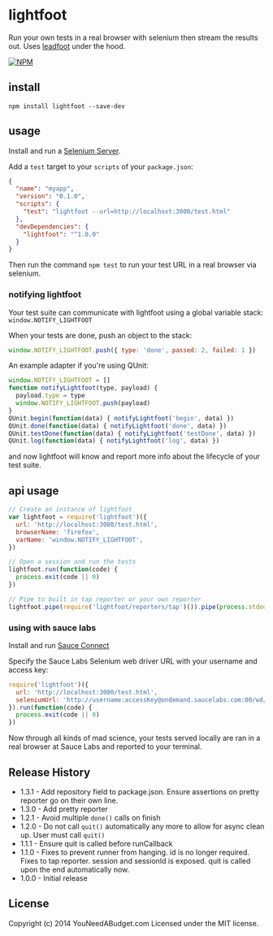 # lightfoot

Run your own tests in a real browser with selenium then stream the results out. Uses [leadfoot](https://github.com/theintern/leadfoot) under the hood.

[![NPM](https://nodei.co/npm/lightfoot.png?downloads=true)](https://nodei.co/npm/lightfoot/)

## install

```shell
npm install lightfoot --save-dev
```

## usage

Install and run a [Selenium Server](http://www.seleniumhq.org/download/).

Add a `test` target to your `scripts` of your `package.json`:

```json
{
  "name": "myapp",
  "version": "0.1.0",
  "scripts": {
    "test": "lightfoot --url=http://localhost:3000/test.html"
  },
  "devDependencies": {
    "lightfoot": "^1.0.0"
  }
}
```

Then run the command `npm test` to run your test URL in a real browser via selenium.

### notifying lightfoot

Your test suite can communicate with lightfoot using a global variable stack: `window.NOTIFY_LIGHTFOOT`

When your tests are done, push an object to the stack:

```js
window.NOTIFY_LIGHTFOOT.push({ type: 'done', passed: 2, failed: 1 })
```

An example adapter if you're using QUnit:

```js
window.NOTIFY_LIGHTFOOT = []
function notifyLightfoot(type, payload) {
  payload.type = type
  window.NOTIFY_LIGHTFOOT.push(payload)
}
QUnit.begin(function(data) { notifyLightfoot('begin', data) })
QUnit.done(function(data) { notifyLightfoot('done', data) })
QUnit.testDone(function(data) { notifyLightfoot('testDone', data) })
QUnit.log(function(data) { notifyLightfoot('log', data) })
```

and now lightfoot will know and report more info about the lifecycle of your test suite.

## api usage

```js
// Create an instance of lightfoot
var lightfoot = require('lightfoot')({
  url: 'http://localhost:3000/test.html',
  browserName: 'firefox',
  varName: 'window.NOTIFY_LIGHTFOOT',
})

// Open a session and run the tests
lightfoot.run(function(code) {
  process.exit(code || 0)
})

// Pipe to built in tap reporter or your own reporter
lightfoot.pipe(require('lightfoot/reporters/tap')()).pipe(process.stdout)
```

### using with sauce labs

Install and run [Sauce Connect](https://docs.saucelabs.com/reference/sauce-connect/)

Specify the Sauce Labs Selenium web driver URL with your username and access key:

```js
require('lightfoot')({
  url: 'http://localhost:3000/test.html',
  seleniumUrl: 'http://username:accessKey@ondemand.saucelabs.com:80/wd/hub',
}).run(function(code) {
  process.exit(code || 0)
})
```

Now through all kinds of mad science, your tests served locally are ran in a real browser at Sauce Labs and reported to your terminal.

## Release History
* 1.3.1 - Add repository field to package.json. Ensure assertions on pretty reporter go on their own line.
* 1.3.0 - Add pretty reporter
* 1.2.1 - Avoid multiple `done()` calls on finish
* 1.2.0 - Do not call `quit()` automatically any more to allow for async clean up. User must call `quit()`
* 1.1.1 - Ensure quit is called before runCallback
* 1.1.0 - Fixes to prevent runner from hanging. id is no longer required. Fixes to tap reporter. session and sessionId is exposed. quit is called upon the end automatically now.
* 1.0.0 - Initial release

## License
Copyright (c) 2014 YouNeedABudget.com
Licensed under the MIT license.
